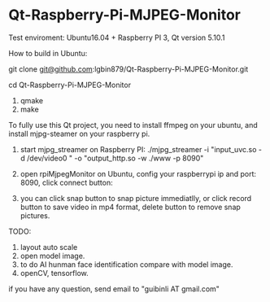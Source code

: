 # Qt-Raspberry-Pi-MJPEG-Monitor

Test enviroment: Ubuntu16.04 + Raspberry PI 3, Qt version 5.10.1

How to build in Ubuntu:

git clone git@github.com:lgbin879/Qt-Raspberry-Pi-MJPEG-Monitor.git

cd Qt-Raspberry-Pi-MJPEG-Monitor

1. qmake
2. make

To fully use this Qt project, you need to install ffmpeg on your ubuntu, and install mjpg-steamer on your raspberry pi.

1. start mjpg_streamer on Raspberry PI:
./mjpg_streamer -i "input_uvc.so -d /dev/video0 " -o "output_http.so -w ./www -p 8090"

2. open rpiMjpegMonitor on Ubuntu, config your raspberrypi ip and port: 8090, click connect button:

3. you can click snap button to snap picture immediatlly, or click record button to save video in mp4 format, delete button to remove snap pictures.

TODO:
1. layout auto scale
2. open model image.
3. to do AI hunman face identification compare with model image.
4. openCV, tensorflow.

if you have any question, send email to "guibinli AT gmail.com"

